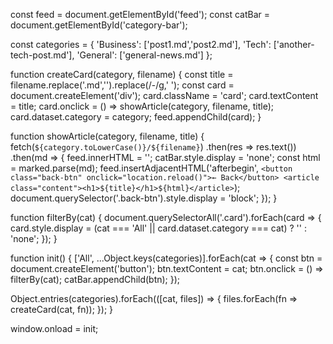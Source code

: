 const feed = document.getElementById('feed');
const catBar = document.getElementById('category-bar');

const categories = {
  'Business': ['post1.md','post2.md'],
  'Tech': ['another-tech-post.md'],
  'General': ['general-news.md']
};
 
function createCard(category, filename) {
  const title = filename.replace('.md','').replace(/-/g,' ');
  const card = document.createElement('div');
  card.className = 'card';
  card.textContent = title;
  card.onclick = () => showArticle(category, filename, title);
  card.dataset.category = category;
  feed.appendChild(card);
}

function showArticle(category, filename, title) {
  fetch(`${category.toLowerCase()}/${filename}`)
    .then(res => res.text())
    .then(md => {
      feed.innerHTML = '';
      catBar.style.display = 'none';
      const html = marked.parse(md);
      feed.insertAdjacentHTML('afterbegin', `
        <button class="back-btn" onclick="location.reload()">← Back</button>
        <article class="content"><h1>${title}</h1>${html}</article>
      `);
      document.querySelector('.back-btn').style.display = 'block';
    });
}

function filterBy(cat) {
  document.querySelectorAll('.card').forEach(card => {
    card.style.display = (cat === 'All' || card.dataset.category === cat) ? '' : 'none';
  });
}

function init() {
  ['All', ...Object.keys(categories)].forEach(cat => {
    const btn = document.createElement('button');
    btn.textContent = cat;
    btn.onclick = () => filterBy(cat);
    catBar.appendChild(btn);
  });

  Object.entries(categories).forEach(([cat, files]) => {
    files.forEach(fn => createCard(cat, fn));
  });
}

window.onload = init;
<!--stackedit_data:
eyJoaXN0b3J5IjpbODY3MjM2ODM4XX0=
-->